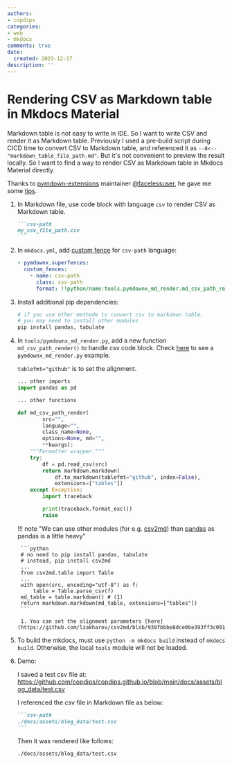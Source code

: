 ```yaml
---
authors:
- copdips
categories:
- web
- mkdocs
comments: true
date:
  created: 2023-12-17
description: ''
---
```


# Rendering CSV as Markdown table in Mkdocs Material

Markdown table is not easy to write in IDE. So I want to write CSV and render it as Markdown table. Previously I used a pre-build script during CICD time to convert CSV to Markdown table, and referenced it as `--8<-- "markdown_table_file_path.md"`. But it's not convenient to preview the result locally. So I want to find a way to render CSV as Markdown table in Mkdocs Material directly.

<!-- more -->

Thanks to [pymdown-extensions](https://github.com/facelessuser/pymdown-extensions) maintainer [@facelessuser](https://github.com/facelessuser), he gave me some [tips](https://github.com/facelessuser/pymdown-extensions/discussions/2273#discussioncomment-7871897).

1. In Markdown file, use code block with language `csv` to render CSV as Markdown table.

    ````markdown
    ```csv-path
    my_csv_file_path.csv
    ```
    ````

2. In `mkdocs.yml`, add [custom fence](https://squidfunk.github.io/mkdocs-material/setup/extensions/python-markdown-extensions/#superfences) for `csv-path` language:

    ```yaml
    - pymdownx.superfences:
      custom_fences:
        - name: csv-path
          class: csv-path
          format: !!python/name:tools.pymdownx_md_render.md_csv_path_render
    ```

3. Install additional pip dependencies:

    ```bash
    # if you use other methode to convert csv to markdown table,
    # you may need to install other modules
    pip install pandas, tabulate
    ```

4. In `tools/pymdownx_md_render.py`, add a new function `md_csv_path_render()` to handle csv code block. Check [here](https://github.com/facelessuser/pymdown-extensions/issues/2240) to see a `pymdownx_md_render.py` example.

    `tablefmt="github"` is to set the alignment.

    ```python title="file tools/pymdownx_md_render.py"
    ... other imports
    import pandas as pd

    ... other functions

    def md_csv_path_render(
            src="",
            language="",
            class_name=None,
            options=None, md="",
            **kwargs):
        """Formatter wrapper."""
        try:
            df = pd.read_csv(src)
            return markdown.markdown(
                df.to_markdown(tablefmt="github", index=False),
                extensions=["tables"])
        except Exception:
            import traceback

            print(traceback.format_exc())
            raise
    ```

    !!! note "We can use other modules (for e.g. [csv2md](https://github.com/lzakharov/csv2md)) than [pandas](https://pandas.pydata.org/docs/index.html) as pandas is a little heavy"

        ```python
        # no need to pip install pandas, tabulate
        # instead, pip install csv2md
        ...
        from csv2md.table import Table
        ...
        with open(src, encoding="utf-8") as f:
            table = Table.parse_csv(f)
        md_table = table.markdown() # (1)
        return markdown.markdown(md_table, extensions=["tables"])
        ```

        1. You can set the alignment parameters [here](https://github.com/lzakharov/csv2md/blob/938fbbbe8dce0be393ff3c0915e3fe90c129e552/csv2md/table.py#L11).

5. To build the mkdocs, must use `python -m mkdocs build` instead of `mkdocs build`. Otherwise, the local `tools` module will not be loaded.

6. Demo:

    I saved a test csv file at: https://github.com/copdips/copdips.github.io/blob/main/docs/assets/blog_data/test.csv

    I referenced the csv file in Markdown file as below:

    ````markdown
    ```csv-path
    ./docs/assets/blog_data/test.csv
    ```
    ````

    Then it was rendered like follows:

    ```csv-path
    ./docs/assets/blog_data/test.csv
    ```
